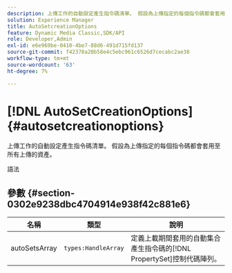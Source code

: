 ```yaml
---
description: 上傳工作的自動設定產生指令碼清單。 假設為上傳指定的每個指令碼都會套用至所有上傳的資產。
solution: Experience Manager
title: AutoSetcreationOptions
feature: Dynamic Media Classic,SDK/API
role: Developer,Admin
exl-id: e6e969be-0410-4be7-88d6-491d715fd137
source-git-commit: f42378a20b58e4c5ebc961c6526d7cecabc2ae38
workflow-type: tm+mt
source-wordcount: '63'
ht-degree: 7%

---
```


# [!DNL AutoSetCreationOptions]{#autosetcreationoptions}

上傳工作的自動設定產生指令碼清單。 假設為上傳指定的每個指令碼都會套用至所有上傳的資產。

語法

## 參數 {#section-0302e9238dbc4704914e938f42c881e6}

| 名稱 | 類型 | 說明 |
|---|---|---|
| autoSetsArray | `types:HandleArray` | 定義上載期間套用的自動集合產生指令碼的[!DNL PropertySet]控制代碼陣列。 |
